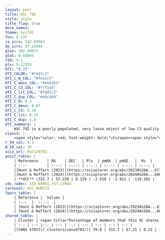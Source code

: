```yaml
---
layout: post
title: HSC 792
style: style
title_flag: true
more_names: 
fname: hsc792
fov: 0.137
ra_icrs: 332.69981
de_icrs: 57.23944
glon: 102.49073
glat: 0.88005
r50: 4.1
plx: 0.12935
UTI: "0.25"
UTI_COLOR: "#fdd7c3"
UTI_C_N_COL: "#fee2c7"
UTI_C_dens_COL: "#ebb1b3"
UTI_C_C3_COL: "#fff1d4"
UTI_C_lit_COL: "#fdd7c3"
UTI_C_dup_COL: "#a6cab9"
UTI_C_N: 0.3
UTI_C_dens: 0.07
UTI_C_C3: 0.38
UTI_C_lit: 0.25
UTI_C_dup: 1.0
UTI_summary: |
    HSC 792 is a poorly populated, very loose object of low C3 quality. It was recently reported in the literature. This object shares a significant percentage of members with a later reported entry.
class3: |
    <span style="color: red; font-weight: bold;">C</span><span style="color: #FFC300; font-weight: bold;">B</span>
r_50_val: 4.1
N_50_val: 30
scix_url: HSC%20792
posit_table: |
    | Reference    | RA    | DEC   | Plx  | pmRA  | pmDE   |  Rv  |
    | :---         | :---: | :---: | :---: | :---: | :---: | :---: |
    |[Hunt & Reffert (2023)](https://scixplorer.org/abs/2023A%26A...673A.114H) | 332.664 | 57.253 | 0.135 | -2.499 | -1.91 | -119.176 |
    |[Hunt & Reffert (2024)](https://scixplorer.org/abs/2024A%26A...686A..42H) | 332.664 | 57.253 | 0.135 | -2.499 | -1.91 | -119.176 |
    | **UCC** |332.7 | 57.239 | 0.129 | -2.518 | -1.911 | -119.281 | 
cds_radec: 332.69981,+57.23944
carousel: UCC_HUNT23
fpars_table: |
    | Reference |  Values |
    | :---  |  :---:  |
    | [Hunt & Reffert (2023)](https://scixplorer.org/abs/2023A%26A...673A.114H) | `AV50=4.088, diffAV50=2.312, MOD50=14.133, logAge50=7.965` |
    | [Hunt & Reffert (2024)](https://scixplorer.org/abs/2024A%26A...686A..42H) | `MassJ=3535.59` |
shared_table: |
    | Cluster | <span title="Percentage of members that this OC shares with the ones listed">%</span>   | RA   | DEC   | Plx   | pmRA  | pmDE  | Rv | UTI |
    | :-: | :-: |:-: | :-: | :-: | :-: | :-: | :-: | :-: |
    |[CWNU 4703](/_clusters/cwnu4703/)| 70.0 | 332.7 | 57.21 | 0.13 | -2.48 | -1.92 | -119.28 |0.02 |
---
```


